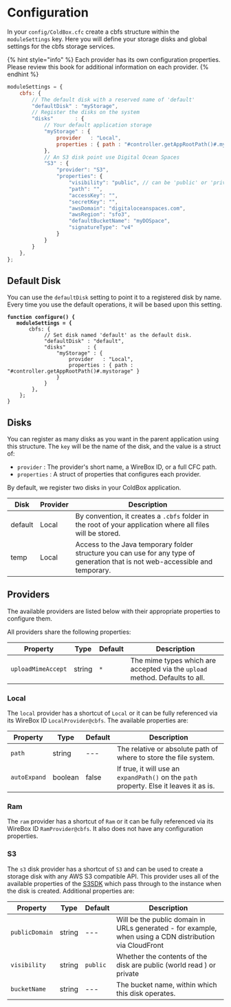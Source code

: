 # Configuration

In your `config/ColdBox.cfc` create a cbfs structure within the `moduleSettings` key. Here you will define your storage disks and global settings for the cbfs storage services.

{% hint style="info" %}
Each provider has its own configuration properties. Please review this book for additional information on each provider.
{% endhint %}

```javascript
moduleSettings = {
	cbfs: {
		// The default disk with a reserved name of 'default'
		"defaultDisk" : "myStorage",
		// Register the disks on the system
		"disks"       : {
			// Your default application storage
			"myStorage" : {
				provider   : "Local",
				properties : { path : "#controller.getAppRootPath()#.myStorage" }
			},
			// An S3 disk point use Digital Ocean Spaces
			"S3" : {
				"provider": "S3",
				"properties": {
					"visibility": "public", // can be 'public' or 'private'
					"path": "",
					"accessKey": "",
					"secretKey": "",
					"awsDomain": "digitaloceanspaces.com",
					"awsRegion": "sfo3",
					"defaultBucketName": "myDOSpace",
					"signatureType": "v4"
				}
			}
		}
	},
};
```

## Default Disk

You can use the `defaultDisk` setting to point it to a registered disk by name. Every time you use the default operations, it will be based upon this setting.

<pre class="language-javascript"><code class="lang-javascript"><strong>function configure() {
</strong><strong>	moduleSettings = {
</strong>		cbfs: {
			// Set disk named 'default' as the default disk.
			"defaultDisk" : "default",
			"disks"       : {
				"myStorage" : {
					provider   : "Local",
					properties : { path : "#controller.getAppRootPath()#.mystorage" }
				}
			}
		},
	};
}</code></pre>

## Disks

You can register as many disks as you want in the parent application using this structure. The `key` will be the name of the disk, and the value is a struct of:

* `provider` : The provider's short name, a WireBox ID, or a full CFC path.
* `properties` : A struct of properties that configures each provider.

By default, we register two disks in your ColdBox application.

| Disk    | Provider | Description                                                                                                                    |
| ------- | -------- | ------------------------------------------------------------------------------------------------------------------------------ |
| default | Local    | By convention, it creates a `.cbfs` folder in the root of your application where all files will be stored.                     |
| temp    | Local    | Access to the Java temporary folder structure you can use for any type of generation that is not web-accessible and temporary. |

## Providers

The available providers are listed below with their appropriate properties to configure them.

All providers share the following properties:

| Property           | Type   | Default | Description                                                                 |
| ------------------ | ------ | ------- | --------------------------------------------------------------------------- |
| `uploadMimeAccept` | string | `*`     | The mime types which are accepted via the `upload` method. Defaults to all. |

### Local

The `local` provider has a shortcut of `Local` or it can be fully referenced via its WireBox ID `LocalProvider@cbfs`. The available properties are:



| Property     | Type    | Default | Description                                                                             |
| ------------ | ------- | ------- | --------------------------------------------------------------------------------------- |
| `path`       | string  | ---     | The relative or absolute path of where to store the file system.                        |
| `autoExpand` | boolean | false   | If true, it will use an `expandPath()` on the `path` property. Else it leaves it as is. |

### Ram

The `ram` provider has a shortcut of `Ram` or it can be fully referenced via its WireBox ID `RamProvider@cbfs`. It also does not have any configuration properties.

### S3

The `s3` disk provider has a shortcut of `S3` and can be used to create a storage disk with any AWS S3 compatible API.  This provider uses all of the available properties of the [S3SDK](https://github.com/coldbox-modules/s3sdk#coldbox-module) which pass through to the instance when the disk is created. Additional properties are:&#x20;

| Property       | Type   | Default  | Description                                                                                             |
| -------------- | ------ | -------- | ------------------------------------------------------------------------------------------------------- |
| `publicDomain` | string | ---      | Will be the public domain in URLs generated - for example, when using a CDN distribution via CloudFront |
| `visibility`   | string | `public` | Whether the contents of the disk are public (world read ) or private                                    |
| `bucketName`   | string | ---      | The bucket name, within which this disk operates.                                                       |

